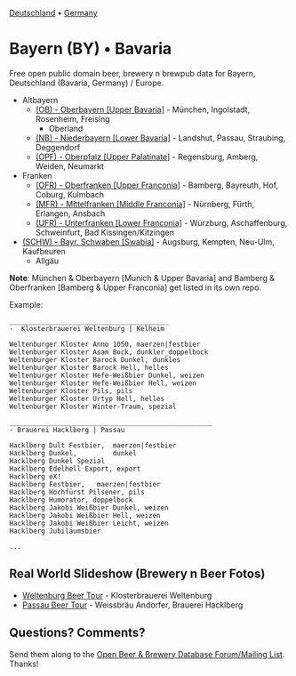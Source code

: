 [Deutschland](https://github.com/openbeer/de-deutschland) • [Germany](https://github.com/openbeer/de-deutschland)

# Bayern (BY) • Bavaria 

Free open public domain beer, brewery n brewpub data for Bayern, Deutschland (Bavaria, Germany) / Europe.

- Altbayern
   - [(OB) - Oberbayern [Upper Bavaria]](https://github.com/openbeer/oberbayern) - München, Ingolstadt, Rosenheim, Freising
      - Oberland
   - [(NB) - Niederbayern [Lower Bavaria]](2--niederbayern) - Landshut, Passau, Straubing, Deggendorf
   - [(OPF) - Oberpfalz [Upper Palatinate]](3--oberpfalz) - Regensburg, Amberg, Weiden, Neumarkt
- Franken
   - [(OFR) - Oberfranken [Upper Franconia]](https://github.com/openbeer/oberfranken) -  Bamberg, Bayreuth, Hof, Coburg, Kulmbach
  - [(MFR) - Mittelfranken [Middle Franconia]](5--mittelfranken) - Nürnberg, Fürth, Erlangen, Ansbach
  - [(UFR) - Unterfranken [Lower Franconia]](6--unterfranken) - Würzburg, Aschaffenburg, Schweinfurt, Bad Kissingen/Kitzingen
- [(SCHW) - Bayr. Schwaben [Swabia]](4--schwaben) - Augsburg, Kempten, Neu-Ulm, Kaufbeuren
    - Allgäu


**Note**:
München & Oberbayern [Munich & Upper Bavaria] and 
Bamberg & Oberfranken [Bamberg & Upper Franconia] get listed in its own repo.


Example:

~~~
________________________________________
-  Klosterbrauerei Weltenburg | Kelheim

Weltenburger Kloster Anno 1050, maerzen|festbier
Weltenburger Kloster Asam Bock, dunkler_doppelbock
Weltenburger Kloster Barock Dunkel, dunkles
Weltenburger Kloster Barock Hell, helles
Weltenburger Kloster Hefe-Weißbier Dunkel, weizen
Weltenburger Kloster Hefe-Weißbier Hell, weizen
Weltenburger Kloster Pils, pils
Weltenburger Kloster Urtyp Hell, helles
Weltenburger Kloster Winter-Traum, spezial

___________________________________________________
- Brauerei Hacklberg | Passau

Hacklberg Dult Festbier,  maerzen|festbier
Hacklberg Dunkel,         dunkel
Hacklberg Dunkel Spezial
Hacklberg Edelhell Export, export
Hacklberg eX!
Hacklberg Festbier,   maerzen|festbier
Hacklberg Hochfürst Pilsener, pils
Hacklberg Humorator, doppelbock
Hacklberg Jakobi Weißbier Dunkel, weizen
Hacklberg Jakobi Weißbier Hell, weizen
Hacklberg Jakobi Weißbier Leicht, weizen
Hacklberg Jubiläumsbier

...
~~~


## Real World Slideshow (Brewery n Beer Fotos)

- [Weltenburg Beer Tour](https://plus.google.com/photos/100841117019192894371/albums/5918689157310682177) - Klosterbrauerei Weltenburg
- [Passau Beer Tour](https://plus.google.com/photos/100841117019192894371/albums/6032660283182625281) - Weissbräu Andorfer, Brauerei Hacklberg


## Questions? Comments?

Send them along to the
[Open Beer & Brewery Database Forum/Mailing List](http://groups.google.com/group/beerdb).
Thanks!
